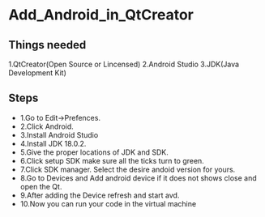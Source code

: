 # Add_Android_in_QtCreator

## Things needed 
1.QtCreator(Open Source or Lincensed)
2.Android Studio
3.JDK(Java Development Kit) 

## Steps 

* 1.Go to Edit->Prefences.
* 2.Click Android.
* 3.Install Android Studio 
* 4.Install JDK 18.0.2.
* 5.Give the proper locations of JDK and SDK.
* 6.Click setup SDK make sure all the ticks turn to green.
* 7.Click SDK manager. Select the desire andoid version for yours.
* 8.Go to Devices and Add android device if it does not shows close and open the Qt.
* 9.After adding the Device refresh and start avd.
* 10.Now you can run your code in the virtual machine
